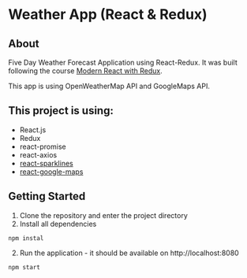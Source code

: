 # Weather App (React & Redux)


## About 
Five Day Weather Forecast Application using React-Redux. It was built following the course [Modern React with Redux](https://www.udemy.com/react-redux/).

This app is using OpenWeatherMap API and GoogleMaps API. 

## This project is using:
* React.js
* Redux
* react-promise
* react-axios
* [react-sparklines](https://github.com/borisyankov/react-sparklines)
* [react-google-maps](https://github.com/tomchentw/react-google-maps)

## Getting Started

1. Clone the repository and enter the project directory
2. Install all dependencies

  ```
  npm instal
  ```
  
2. Run the application - it should be available on http://localhost:8080
  ```
  npm start
  ```

